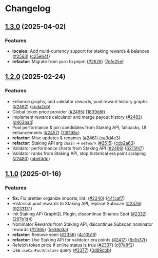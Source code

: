 # Changelog

## [1.3.0](https://github.com/polkadot-cloud/polkadot-staking-dashboard/compare/plugin-staking-api-v1.2.0...plugin-staking-api-v1.3.0) (2025-04-02)


### Features

* **locales:** Add multi-currency support for staking rewards & balances ([#2563](https://github.com/polkadot-cloud/polkadot-staking-dashboard/issues/2563)) ([c25e64f](https://github.com/polkadot-cloud/polkadot-staking-dashboard/commit/c25e64f0b35beb555641a1a6f018b63bb3cf32db))
* **refactor:** Migrate from yarn to pnpm ([#2628](https://github.com/polkadot-cloud/polkadot-staking-dashboard/issues/2628)) ([7efe25e](https://github.com/polkadot-cloud/polkadot-staking-dashboard/commit/7efe25e7e98895ad89a69c3e55a2688e088f82a5))

## [1.2.0](https://github.com/polkadot-cloud/polkadot-staking-dashboard/compare/plugin-staking-api-v1.1.0...plugin-staking-api-v1.2.0) (2025-02-24)


### Features

* Enhance graphs, add validator rewards, pool reward history graphs ([#2462](https://github.com/polkadot-cloud/polkadot-staking-dashboard/issues/2462)) ([ccda2cb](https://github.com/polkadot-cloud/polkadot-staking-dashboard/commit/ccda2cbaeac8075e8a6650410538f9f0ae9885d5))
* Global token price provider ([#2495](https://github.com/polkadot-cloud/polkadot-staking-dashboard/issues/2495)) ([1839d8f](https://github.com/polkadot-cloud/polkadot-staking-dashboard/commit/1839d8fda077ff06e9849c9632b9b8b59a0d5afe))
* implement rewards calculator and merge payout history ([#2482](https://github.com/polkadot-cloud/polkadot-staking-dashboard/issues/2482)) ([d463aa4](https://github.com/polkadot-cloud/polkadot-staking-dashboard/commit/d463aa4bb361e3cdfed435a12ad8713b9a9d04ec))
* Pool performance & join candidates from Staking API, fallbacks, UI enhancements ([#2457](https://github.com/polkadot-cloud/polkadot-staking-dashboard/issues/2457)) ([73f198c](https://github.com/polkadot-cloud/polkadot-staking-dashboard/commit/73f198c7956bfbd1cbb47780bcfac8e10d15d689))
* **refactor:** Misc updates & renames ([#2461](https://github.com/polkadot-cloud/polkadot-staking-dashboard/issues/2461)) ([ea3d4c3](https://github.com/polkadot-cloud/polkadot-staking-dashboard/commit/ea3d4c3e796e09bfff3da659f5816416129ff933))
* **refactor:** Staking API arg `chain` -&gt; `network` ([#2515](https://github.com/polkadot-cloud/polkadot-staking-dashboard/issues/2515)) ([ccb2a63](https://github.com/polkadot-cloud/polkadot-staking-dashboard/commit/ccb2a63549ea3decdd1336848e46f95391cedf82))
* Validator performance charts from Staking API ([#2466](https://github.com/polkadot-cloud/polkadot-staking-dashboard/issues/2466)) ([6215f47](https://github.com/polkadot-cloud/polkadot-staking-dashboard/commit/6215f4731505e95bf78ffe826f57918b99e7a6a5))
* Validator ranks from Staking API, stop historical era point scraping ([#2480](https://github.com/polkadot-cloud/polkadot-staking-dashboard/issues/2480)) ([abe0b1c](https://github.com/polkadot-cloud/polkadot-staking-dashboard/commit/abe0b1c097dc89b60fd2c540fe84f66f69a2b6c4))

## [1.1.0](https://github.com/polkadot-cloud/polkadot-staking-dashboard/compare/plugin-staking-api-v1.0.0...plugin-staking-api-v1.1.0) (2025-01-16)


### Features

* **fix:** Fix prettier organize imports, lint. ([#2340](https://github.com/polkadot-cloud/polkadot-staking-dashboard/issues/2340)) ([441caf7](https://github.com/polkadot-cloud/polkadot-staking-dashboard/commit/441caf7069b7d9a59116c05a88e82748e7b31388))
* Historical pool rewards to Staking API, replace Subscan ([#2376](https://github.com/polkadot-cloud/polkadot-staking-dashboard/issues/2376)) ([9233131](https://github.com/polkadot-cloud/polkadot-staking-dashboard/commit/9233131dfc4cb2781f719b80c825adc4fbc6c94c))
* Init Staking API GraphQL Plugin, discontinue Binance Spot ([#2332](https://github.com/polkadot-cloud/polkadot-staking-dashboard/issues/2332)) ([297b1d4](https://github.com/polkadot-cloud/polkadot-staking-dashboard/commit/297b1d463a770fcd213d9e9083e85446ce6fa834))
* Nominator Rewards from Staking API, discontinue Subscan nominator rewards ([#2365](https://github.com/polkadot-cloud/polkadot-staking-dashboard/issues/2365)) ([5e36d3a](https://github.com/polkadot-cloud/polkadot-staking-dashboard/commit/5e36d3ae97177b19fc4875a891958b70186b0781))
* **refactor:** Remove semi ([#2356](https://github.com/polkadot-cloud/polkadot-staking-dashboard/issues/2356)) ([4c10b19](https://github.com/polkadot-cloud/polkadot-staking-dashboard/commit/4c10b192612f557128b3eb23af68a24a993f41e7))
* **refactor:** Use Staking API for validator era points ([#2417](https://github.com/polkadot-cloud/polkadot-staking-dashboard/issues/2417)) ([9e1b37f](https://github.com/polkadot-cloud/polkadot-staking-dashboard/commit/9e1b37f1f032173700ce8cfacb18460143070db0))
* Refetch token price if online status is true ([#2337](https://github.com/polkadot-cloud/polkadot-staking-dashboard/issues/2337)) ([c87a8f2](https://github.com/polkadot-cloud/polkadot-staking-dashboard/commit/c87a8f2d6cff43b72c817c170fa83ced6d2786b9))
* Use `useCanFastUnstake` query ([#2377](https://github.com/polkadot-cloud/polkadot-staking-dashboard/issues/2377)) ([0d99cbb](https://github.com/polkadot-cloud/polkadot-staking-dashboard/commit/0d99cbb7156c30a047b4db32187977c1bc7b42c4))

